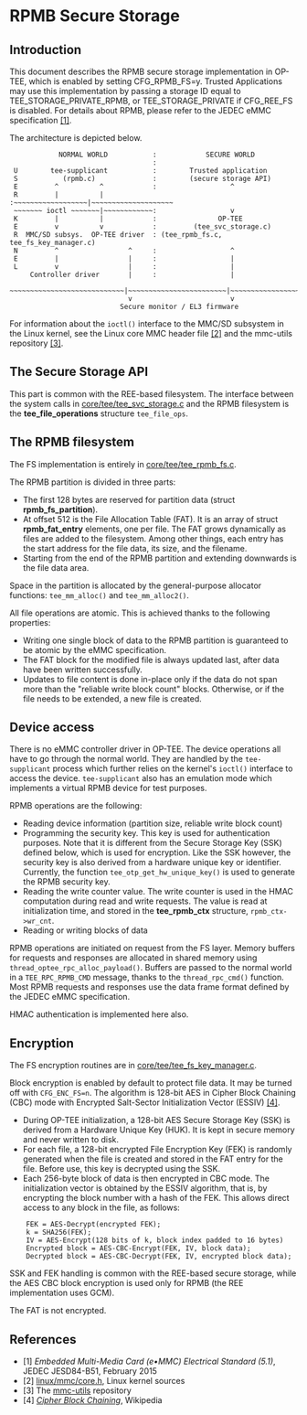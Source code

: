 # RPMB Secure Storage

## Introduction

This document describes the RPMB secure storage implementation in OP-TEE,
which is enabled by setting CFG_RPMB_FS=y. Trusted Applications may use
this implementation by passing a storage ID equal to
TEE_STORAGE_PRIVATE_RPMB, or TEE_STORAGE_PRIVATE if CFG_REE_FS is disabled.
For details about RPMB, please refer to the JEDEC eMMC specification
[[1]](#JEDECeMMC).

The architecture is depicted below.

```
            NORMAL WORLD           :            SECURE WORLD
                                   :
 U        tee-supplicant           :        Trusted application
 S           (rpmb.c)              :        (secure storage API)
 E         ^          ^            :                  ^
 R         |          |            :~~~~~~~~~~~~~~~~~~|~~~~~~~~~~~~~~~~~~~~
 ~~~~~~~ ioctl ~~~~~~~|~~~~~~~~~~~~:                  v
 K         |          |            :               OP-TEE
 E         v          v            :         (tee_svc_storage.c)
 R  MMC/SD subsys.  OP-TEE driver  : (tee_rpmb_fs.c, tee_fs_key_manager.c)
 N         ^                 ^     :                  ^
 E         |                 |     :                  |
 L         v                 |     :                  |
     Controller driver       |     :                  |
 ~~~~~~~~~~~~~~~~~~~~~~~~~~~~|~~~~~~~~~~~~~~~~~~~~~~~~|~~~~~~~~~~~~~~~~~~~~
                             v                        v
                           Secure monitor / EL3 firmware
```

For information about the `ioctl()` interface to the MMC/SD subsystem in the
Linux kernel, see the Linux core MMC header file [[2]](#mmc-core-h) and the
mmc-utils repository [[3]](#mmc-utils).

## The Secure Storage API

This part is common with the REE-based filesystem. The interface between the
system calls in [core/tee/tee_svc_storage.c](../core/tee/tee_svc_storage.c) and
the RPMB filesystem is the **tee_file_operations** structure `tee_file_ops`.

## The RPMB filesystem

The FS implementation is entirely in
[core/tee/tee_rpmb_fs.c](../core/tee/tee_rpmb_fs.c).

The RPMB partition is divided in three parts:

- The first 128 bytes are reserved for partition data (struct
**rpmb_fs_partition**).
- At offset 512 is the File Allocation Table (FAT). It is an array of
struct **rpmb_fat_entry** elements, one per file. The FAT grows dynamically as
files are added to the filesystem. Among other things, each entry has the start
address for the file data, its size, and the filename.
- Starting from the end of the RPMB partition and extending downwards is the
file data area.

Space in the partition is allocated by the general-purpose allocator functions:
`tee_mm_alloc()` and `tee_mm_alloc2()`.

All file operations are atomic. This is achieved thanks to the following
properties:
- Writing one single block of data to the RPMB partition is guaranteed to be
atomic by the eMMC specification.
- The FAT block for the modified file is always updated last, after data have
been written successfully.
- Updates to file content is done in-place only if the data do not span more
than the "reliable write block count" blocks. Otherwise, or if the file needs
to be extended, a new file is created.

## Device access

There is no eMMC controller driver in OP-TEE. The device operations all have to
go through the normal world. They are handled by the `tee-supplicant` process
which further relies on the kernel's `ioctl()` interface to access the device.
`tee-supplicant` also has an emulation mode which implements a virtual RPMB
device for test purposes.

RPMB operations are the following:
- Reading device information (partition size, reliable write block count)
- Programming the security key. This key is used for authentication purposes.
Note that it is different from the Secure Storage Key (SSK) defined below, which
is used for encryption. Like the SSK however, the security key is also derived
from a hardware unique key or identifier. Currently, the function
`tee_otp_get_hw_unique_key()` is used to generate the RPMB security key.
- Reading the write counter value. The write counter is used in the HMAC
computation during read and write requests. The value is read at initialization
time, and stored in the **tee_rpmb_ctx** structure, `rpmb_ctx->wr_cnt`.
- Reading or writing blocks of data

RPMB operations are initiated on request from the FS layer. Memory buffers for
requests and responses are allocated in shared memory using
`thread_optee_rpc_alloc_payload()`.
Buffers are passed to the normal world in a `TEE_RPC_RPMB_CMD` message, thanks
to the `thread_rpc_cmd()` function. Most RPMB requests and responses use the
data frame format defined by the JEDEC eMMC specification.

HMAC authentication is implemented here also.

## Encryption

The FS encryption routines are in [core/tee/tee_fs_key_manager.c](../core/tee/tee_fs_key_manager.c).

Block encryption is enabled by default to protect file data. It may be turned
off with `CFG_ENC_FS=n`. The algorithm is 128-bit AES in Cipher Block Chaining
(CBC) mode with Encrypted Salt-Sector Initialization Vector (ESSIV)
[[4]](#CBC-ESSIV).

- During OP-TEE initialization, a 128-bit AES Secure Storage Key (SSK) is
derived from a Hardware Unique Key (HUK). It is kept in secure memory and never
written to disk.
- For each file, a 128-bit encrypted File Encryption Key (FEK) is randomly
generated when the file is created and stored in the FAT entry for the file.
Before use, this key is decrypted using the SSK.
- Each 256-byte block of data is then encrypted in CBC mode. The initialization
vector is obtained by the ESSIV algorithm, that is, by encrypting the block
number with a hash of the FEK. This allows direct access to any block in the
file, as follows:
```
    FEK = AES-Decrypt(encrypted FEK);
    k = SHA256(FEK);
    IV = AES-Encrypt(128 bits of k, block index padded to 16 bytes)
	Encrypted block = AES-CBC-Encrypt(FEK, IV, block data);
	Decrypted block = AES-CBC-Decrypt(FEK, IV, encrypted block data);
```


SSK and FEK handling is common with the REE-based secure storage, while the AES
CBC block encryption is used only for RPMB (the REE implementation uses GCM).

The FAT is not encrypted.

## References

- <a name="JEDECeMMC"></a>[1] _Embedded Multi-Media Card (e•MMC) Electrical Standard (5.1)_, JEDEC JESD84-B51, February 2015
- <a name="mmc-core-h"></a>[2] [linux/mmc/core.h](https://git.kernel.org/cgit/linux/kernel/git/torvalds/linux.git/tree/include/linux/mmc/core.h), Linux kernel sources
- <a name="mmc-utils"></a>[3] The [mmc-utils](http://git.kernel.org/cgit/linux/kernel/git/cjb/mmc-utils.git) repository
- <a name="CBC-ESSIV"></a>[4] [_Cipher Block Chaining_](https://en.wikipedia.org/wiki/Disk_encryption_theory#Cipher-block_chaining_.28CBC.29),
Wikipedia

